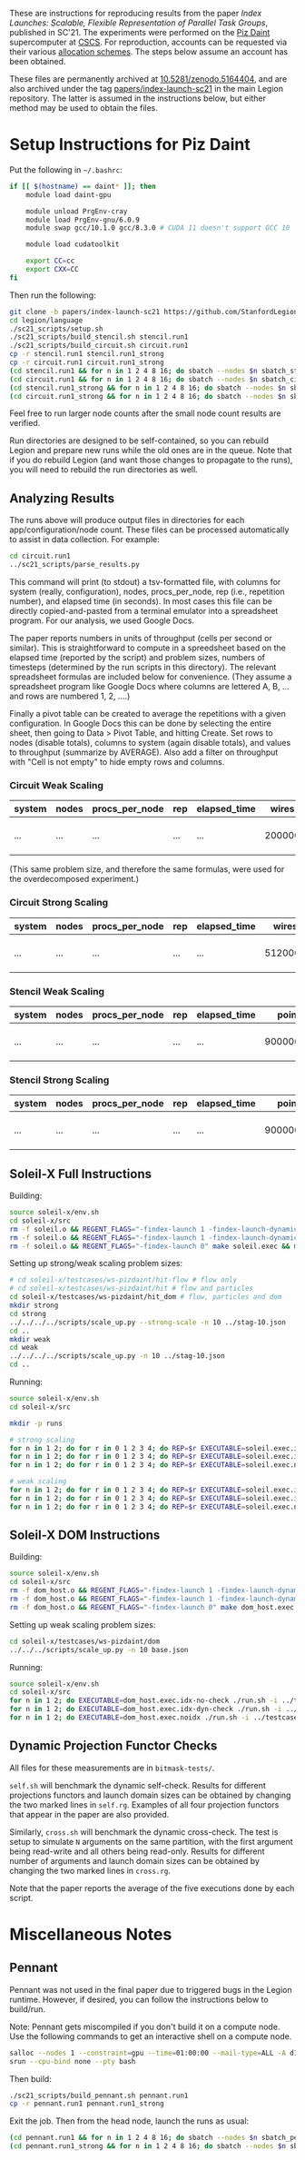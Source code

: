 These are instructions for reproducing results from the paper *Index
Launches: Scalable, Flexible Representation of Parallel Task Groups*,
published in SC'21. The experiments were performed on the [Piz
Daint](https://www.cscs.ch/computers/piz-daint/) supercomputer at
[CSCS](https://www.cscs.ch/). For reproduction, accounts can be
requested via their various [allocation
schemes](https://www.cscs.ch/user-lab/allocation-schemes/). The steps
below assume an account has been obtained.

These files are permanently archived at
[10.5281/zenodo.5164404](https://doi.org/10.5281/zenodo.5164404), and
are also archived under the tag
[papers/index-launch-sc21](https://github.com/StanfordLegion/legion/tree/papers/index-launch-sc21)
in the main Legion repository. The latter is assumed in the
instructions below, but either method may be used to obtain the files.

# Setup Instructions for Piz Daint

Put the following in `~/.bashrc`:

```bash
if [[ $(hostname) == daint* ]]; then
    module load daint-gpu

    module unload PrgEnv-cray
    module load PrgEnv-gnu/6.0.9
    module swap gcc/10.1.0 gcc/8.3.0 # CUDA 11 doesn't support GCC 10

    module load cudatoolkit

    export CC=cc
    export CXX=CC
fi
```

Then run the following:

```bash
git clone -b papers/index-launch-sc21 https://github.com/StanfordLegion/legion.git
cd legion/language
./sc21_scripts/setup.sh
./sc21_scripts/build_stencil.sh stencil.run1
./sc21_scripts/build_circuit.sh circuit.run1
cp -r stencil.run1 stencil.run1_strong
cp -r circuit.run1 circuit.run1_strong
(cd stencil.run1 && for n in 1 2 4 8 16; do sbatch --nodes $n sbatch_stencil.sh; done)
(cd circuit.run1 && for n in 1 2 4 8 16; do sbatch --nodes $n sbatch_circuit.sh; done)
(cd stencil.run1_strong && for n in 1 2 4 8 16; do sbatch --nodes $n sbatch_stencil_strong.sh; done)
(cd circuit.run1_strong && for n in 1 2 4 8 16; do sbatch --nodes $n sbatch_circuit_strong.sh; done)
```

Feel free to run larger node counts after the small node count results
are verified.

Run directories are designed to be self-contained, so you can rebuild
Legion and prepare new runs while the old ones are in the queue. Note
that if you do rebuild Legion (and want those changes to propagate to
the runs), you will need to rebuild the run directories as well.

## Analyzing Results

The runs above will produce output files in directories for each
app/configuration/node count. These files can be processed
automatically to assist in data collection. For example:

```bash
cd circuit.run1
../sc21_scripts/parse_results.py
```

This command will print (to stdout) a tsv-formatted file, with columns
for system (really, configuration), nodes, procs_per_node, rep (i.e.,
repetition number), and elapsed time (in seconds). In most cases this
file can be directly copied-and-pasted from a terminal emulator into a
spreadsheet program. For our analysis, we used Google Docs.

The paper reports numbers in units of throughput (cells per second or
similar). This is straightforward to compute in a spreedsheet based on
the elapsed time (reported by the script) and problem sizes, numbers
of timesteps (determined by the run scripts in this directory). The
relevant spreadsheet formulas are included below for
convenience. (They assume a spreadsheet program like Google Docs where
columns are lettered A, B, ... and rows are numbered 1, 2, ....)

Finally a pivot table can be created to average the repetitions with a
given configuration. In Google Docs this can be done by selecting the
entire sheet, then going to Data > Pivot Table, and hitting
Create. Set rows to nodes (disable totals), columns to system (again
disable totals), and values to throughput (summarize by AVERAGE). Also
add a filter on throughput with "Cell is not empty" to hide empty rows
and columns.

### Circuit Weak Scaling

| system | nodes | procs_per_node | rep | elapsed_time | wires  | time_steps | throughput               |
|--------|-------|----------------|-----|--------------|--------|------------|--------------------------|
|    ... |   ... |            ... | ... |          ... | 200000 |         50 | = F2 * G2 / E2 / 1000000 |

(This same problem size, and therefore the same formulas, were used
for the overdecomposed experiment.)

### Circuit Strong Scaling

| system | nodes | procs_per_node | rep | elapsed_time | wires   | time_steps | throughput               |
|--------|-------|----------------|-----|--------------|---------|------------|--------------------------|
|    ... |   ... |            ... | ... |          ... | 5120000 |         50 | = F2 * G2 / E2 / 1000000 |


### Stencil Weak Scaling

| system | nodes | procs_per_node | rep | elapsed_time | points    | time_steps | throughput                  |
|--------|-------|----------------|-----|--------------|-----------|------------|-----------------------------|
|    ... |   ... |            ... | ... |          ... | 900000000 |         50 | = F2 * G2 / E2 / 1000000000 |

### Stencil Strong Scaling

| system | nodes | procs_per_node | rep | elapsed_time | points    | time_steps | throughput                  |
|--------|-------|----------------|-----|--------------|-----------|------------|-----------------------------|
|    ... |   ... |            ... | ... |          ... | 900000000 |         50 | = F2 * G2 / E2 / 1000000000 |

## Soleil-X Full Instructions

Building:

```bash
source soleil-x/env.sh
cd soleil-x/src
rm -f soleil.o && REGENT_FLAGS="-findex-launch 1 -findex-launch-dynamic 0 -foverride-demand-index-launch 1" make soleil.exec && mv soleil.exec soleil.exec.idx-no-check
rm -f soleil.o && REGENT_FLAGS="-findex-launch 1 -findex-launch-dynamic 1" make soleil.exec && mv soleil.exec soleil.exec.idx-dyn-check
rm -f soleil.o && REGENT_FLAGS="-findex-launch 0" make soleil.exec && mv soleil.exec soleil.exec.noidx
```

Setting up strong/weak scaling problem sizes:

```bash
# cd soleil-x/testcases/ws-pizdaint/hit-flow # flow only
# cd soleil-x/testcases/ws-pizdaint/hit # flow and particles
cd soleil-x/testcases/ws-pizdaint/hit_dom # flow, particles and dom
mkdir strong
cd strong
../../../../scripts/scale_up.py --strong-scale -n 10 ../stag-10.json
cd ..
mkdir weak
cd weak
../../../../scripts/scale_up.py -n 10 ../stag-10.json
cd ..
```

Running:

```bash
source soleil-x/env.sh
cd soleil-x/src

mkdir -p runs

# strong scaling
for n in 1 2; do for r in 0 1 2 3 4; do REP=$r EXECUTABLE=soleil.exec.idx-no-check SCRATCH=$PWD/runs ./run.sh -i ../testcases/ws-pizdaint/hit_dom/strong/$n.json; done; done
for n in 1 2; do for r in 0 1 2 3 4; do REP=$r EXECUTABLE=soleil.exec.idx-dyn-check SCRATCH=$PWD/runs ./run.sh -i ../testcases/ws-pizdaint/hit_dom/strong/$n.json; done; done
for n in 1 2; do for r in 0 1 2 3 4; do REP=$r EXECUTABLE=soleil.exec.noidx SCRATCH=$PWD/runs ./run.sh -i ../testcases/ws-pizdaint/hit_dom/strong/$n.json; done; done

# weak scaling
for n in 1 2; do for r in 0 1 2 3 4; do REP=$r EXECUTABLE=soleil.exec.idx-no-check SCRATCH=$PWD/runs ./run.sh -i ../testcases/ws-pizdaint/hit_dom/weak/$n.json; done; done
for n in 1 2; do for r in 0 1 2 3 4; do REP=$r EXECUTABLE=soleil.exec.idx-dyn-check SCRATCH=$PWD/runs ./run.sh -i ../testcases/ws-pizdaint/hit_dom/weak/$n.json; done; done
for n in 1 2; do for r in 0 1 2 3 4; do REP=$r EXECUTABLE=soleil.exec.noidx SCRATCH=$PWD/runs ./run.sh -i ../testcases/ws-pizdaint/hit_dom/weak/$n.json; done; done
```

## Soleil-X DOM Instructions

Building:

```bash
source soleil-x/env.sh
cd soleil-x/src
rm -f dom_host.o && REGENT_FLAGS="-findex-launch 1 -findex-launch-dynamic 0 -foverride-demand-index-launch 1" make dom_host.exec && mv dom_host.exec dom_host.exec.idx-no-check
rm -f dom_host.o && REGENT_FLAGS="-findex-launch 1 -findex-launch-dynamic 1" make dom_host.exec && mv dom_host.exec dom_host.exec.idx-dyn-check
rm -f dom_host.o && REGENT_FLAGS="-findex-launch 0" make dom_host.exec && mv dom_host.exec dom_host.exec.noidx
```

Setting up weak scaling problem sizes:

```bash
cd soleil-x/testcases/ws-pizdaint/dom
../../../scripts/scale_up.py -n 10 base.json
```

Running:

```bash
source soleil-x/env.sh
cd soleil-x/src
for n in 1 2; do EXECUTABLE=dom_host.exec.idx-no-check ./run.sh -i ../testcases/ws-pizdaint/dom/$n.json; done
for n in 1 2; do EXECUTABLE=dom_host.exec.idx-dyn-check ./run.sh -i ../testcases/ws-pizdaint/dom/$n.json; done
for n in 1 2; do EXECUTABLE=dom_host.exec.noidx ./run.sh -i ../testcases/ws-pizdaint/dom/$n.json; done
```

## Dynamic Projection Functor Checks

All files for these measurements are in `bitmask-tests/`.

`self.sh` will benchmark the dynamic self-check. Results for different projections functors and launch domain sizes can be obtained by changing the two marked lines in `self.rg`. Examples of all four projection functors that appear in the paper are also provided.

Similarly, `cross.sh` will benchmark the dynamic cross-check. The test is setup to simulate `N` arguments on the same partition, with the first argument being read-write and all others being read-only. Results for different number of arguments and launch domain sizes can be obtained by changing the two marked lines in `cross.rg`.

Note that the paper reports the average of the five executions done by each script.

# Miscellaneous Notes

## Pennant

Pennant was not used in the final paper due to triggered bugs in the
Legion runtime. However, if desired, you can follow the instructions
below to build/run.

Note: Pennant gets miscompiled if you don't build it on a compute
node. Use the following commands to get an interactive shell on a
compute node.

```bash
salloc --nodes 1 --constraint=gpu --time=01:00:00 --mail-type=ALL -A d108
srun --cpu-bind none --pty bash
```

Then build:

```bash
./sc21_scripts/build_pennant.sh pennant.run1
cp -r pennant.run1 pennant.run1_strong
```

Exit the job. Then from the head node, launch the runs as usual:

```bash
(cd pennant.run1 && for n in 1 2 4 8 16; do sbatch --nodes $n sbatch_pennant.sh; done)
(cd pennant.run1_strong && for n in 1 2 4 8 16; do sbatch --nodes $n sbatch_pennant_strong.sh; done)
```
